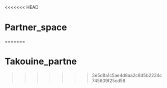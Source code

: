 <<<<<<< HEAD
# Partner_space
=======
# Takouine_partne
>>>>>>> 3e5d8a1c5ae4d8aa2c8d5b2224c745609f25cd58
